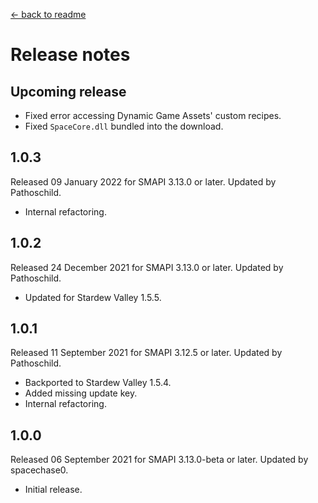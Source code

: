 ﻿﻿[← back to readme](README.md)

# Release notes
## Upcoming release
* Fixed error accessing Dynamic Game Assets' custom recipes.
* Fixed `SpaceCore.dll` bundled into the download.

## 1.0.3
Released 09 January 2022 for SMAPI 3.13.0 or later. Updated by Pathoschild.

* Internal refactoring.

## 1.0.2
Released 24 December 2021 for SMAPI 3.13.0 or later. Updated by Pathoschild.

* Updated for Stardew Valley 1.5.5.

## 1.0.1
Released 11 September 2021 for SMAPI 3.12.5 or later. Updated by Pathoschild.

* Backported to Stardew Valley 1.5.4.
* Added missing update key.
* Internal refactoring.

## 1.0.0
Released 06 September 2021 for SMAPI 3.13.0-beta or later. Updated by spacechase0.

* Initial release.
